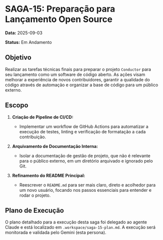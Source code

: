 # SAGA-15: Preparação para Lançamento Open Source

**Data:** 2025-09-03

**Status:** Em Andamento

## Objetivo

Realizar as tarefas técnicas finais para preparar o projeto `Conductor` para seu lançamento como um software de código aberto. As ações visam melhorar a experiência de novos contribuidores, garantir a qualidade do código através de automação e organizar a base de código para um público externo.

## Escopo

1.  **Criação de Pipeline de CI/CD:**
    - Implementar um workflow de GitHub Actions para automatizar a execução de testes, linting e verificação de formatação a cada contribuição.

2.  **Arquivamento de Documentação Interna:**
    - Isolar a documentação de gestão de projeto, que não é relevante para o público externo, em um diretório arquivado e ignorado pelo Git.

3.  **Refinamento do README Principal:**
    - Reescrever o `README.md` para ser mais claro, direto e acolhedor para um novo usuário, focando nos passos essenciais para entender e rodar o projeto.

## Plano de Execução

O plano detalhado para a execução desta saga foi delegado ao agente Claude e está localizado em `.workspace/saga-15-plan.md`. A execução será monitorada e validada pelo Gemini (esta persona).
